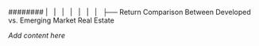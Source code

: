 ######## |   |   |   |   |   |   |   ├── Return Comparison Between Developed vs. Emerging Market Real Estate

*Add content here*